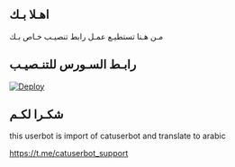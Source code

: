 ## اهـلا بـك
مـن هـنا تستطيـع عمـل رابط تنصيـب خـاص بـك

## رابـط السـورس للتنـصيـب

[![Deploy](https://www.herokucdn.com/deploy/button.svg)](https://heroku.com/deploy?template=https://github.com/II_I2L/jmthon)

## شكـرا لكـم 


this userbot is import of catuserbot and translate to arabic

https://t.me/catuserbot_support
